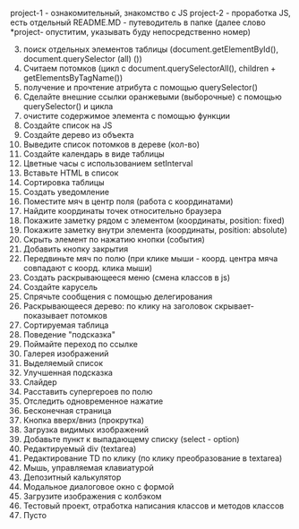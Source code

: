 project-1 - ознакомительный, знакомство с JS
project-2 - проработка JS, есть отдельный README.MD - путеводитель в папке
(далее слово *project-  опуститим, указывать буду непосредственно номер) 

3. поиск отдельных элементов таблицы (document.getElementById(), document.querySelector (all) ())
4. Считаем потомков (цикл с document.querySelectorAll(), children + getElementsByTagName())
5. получение и прочтение атрибута с помощью querySelector()
6. Сделайте внешние ссылки оранжевыми (выборочные) с помощью querySelector() и цикла
7. очистите содержимое элемента с помощью функции
8. Создайте список на JS
9. Создайте дерево из объекта
10. Выведите список потомков в дереве (кол-во)
11. Создайте календарь в виде таблицы
12. Цветные часы с использованием setInterval
13. Вставьте HTML в список
14. Сортировка таблицы
15. Создать уведомление
16. Поместите мяч в центр поля (работа с координатами)
17. Найдите координаты точек относительно браузера
18. Покажите заметку рядом с элементом (координаты, position: fixed)
19. Покажите заметку внутри элемента (координаты, position: absolute)
20. Скрыть элемент по нажатию кнопки (события)
21. Добавить кнопку закрытия
22. Передвиньте мяч по полю (при клике мыши - коорд. центра мяча совпадают с коорд. клика мыши)
23. Создать раскрывающееся меню (смена классов в js)
24. Создайте карусель
25. Спрячьте сообщения с помощью делегирования
26. Раскрывающееся дерево: по клику на заголовок скрывает-показывает потомков
27. Сортируемая таблица
28. Поведение "подсказка"
29. Поймайте переход по ссылке
30. Галерея изображений
31. Выделяемый список
32. Улучшенная подсказка
33. Слайдер
34. Расставить супергероев по полю
35. Отследить одновременное нажатие
36. Бесконечная страница
37. Кнопка вверх/вниз (прокрутка)
38. Загрузка видимых изображений
39. Добавьте пункт к выпадающему списку (select - option)
40. Редактируемый div (textarea)
41. Редактирование TD по клику (по клику преобразование в textarea)
42. Мышь, управляемая клавиатурой
43. Депозитный калькулятор
44. Модальное диалоговое окно с формой
45. Загрузите изображения с колбэком
46. Тестовый проект, отработка написания классов и методов классов
47. Пусто



